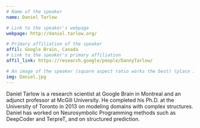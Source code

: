 ```yaml
---
# Name of the speaker
name: Daniel Tarlow

# Link to the speaker's webpage
webpage: http://daniel.tarlow.org/

# Primary affiliation of the speaker
affil: Google Brain, Canada 
# Link to the speaker's primary affiliation
affil_link: https://research.google/people/DannyTarlow/

# An image of the speaker (square aspect ratio works the best) (place in the `assets/img/speakers` directory)
img: Daniel.jpg
---
```


<!-- Whatever you write below will show up as the speaker's bio -->

Daniel Tarlow is a research scientist at Google Brain in Montreal and an adjunct professor at McGill University. He completed his Ph.D. at the University of Toronto in 2013 on modeling domains with complex structures. Daniel has worked on Neurosymbolic Programming methods such as DeepCoder and TerpreT, and on structured prediction. 